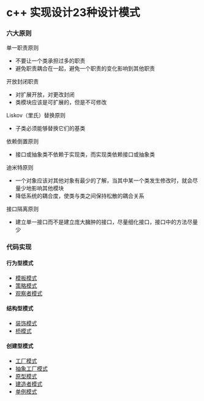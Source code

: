 # c++ 实现设计23种设计模式

### 六大原则

单一职责原则
- 不要让一个类承担过多的职责
- 避免职责耦合在一起，避免一个职责的变化影响到其他职责

开放封闭职责
- 对扩展开放，对更改封闭
- 类模块应该是可扩展的，但是不可修改

Liskov（里氏）替换原则
- 子类必须能够替换它们的基类

依赖倒置原则
- 接口或抽象类不依赖于实现类，而实现类依赖接口或抽象类

迪米特原则
- 一个对象应该对其他对象有最少的了解，当其中某一个类发生修改时，就会尽量少地影响其他模块
- 降低系统的耦合度，使类与类之间保持松散的耦合关系

接口隔离原则
- 建立单一接口而不是建立庞大臃肿的接口，尽量细化接口，接口中的方法尽量少

### 代码实现

#### 行为型模式
- [模板模式](TemplateMethod.cpp)
- [策略模式](Strategy.cpp) 
- [观察者模式](Observer.cpp)
#### 结构型模式
- [装饰模式](Decorator.cpp)
- [桥模式](Bridge.cpp)
#### 创建型模式
- [工厂模式](FactoryMethod.cpp)
- [抽象工厂模式](AbstractFactory.cpp)
- [原型模式](Prototype.cpp)
- [建造者模式](Build.cpp)
- [单例模式]()